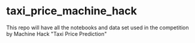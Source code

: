 # taxi_price_machine_hack
This repo will have all the notebooks and data set used in the competition by Machine Hack "Taxi Price Prediction"
